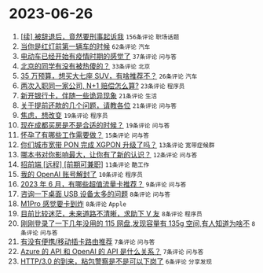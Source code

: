 # 2023-06-26

1. [[续] 被辞退后，竟然要刑事起诉我](https://www.v2ex.com/t/951649) `156条评论` `职场话题`
1. [当你是红灯前第一辆车的时候](https://www.v2ex.com/t/951664) `62条评论` `汽车`
1. [电动车已经开始有疫情时期的感觉了](https://www.v2ex.com/t/951660) `37条评论` `问与答`
1. [北京的同学有没有被热傻的？](https://www.v2ex.com/t/951658) `33条评论` `北京`
1. [35 万预算，想买大七座 SUV，有啥推荐不？](https://www.v2ex.com/t/951679) `26条评论` `汽车`
1. [两次入职同一家公司, N+1 赔偿怎么算?](https://www.v2ex.com/t/951661) `23条评论` `程序员`
1. [新开银行卡，伴随一些诡异现象](https://www.v2ex.com/t/951659) `21条评论` `生活`
1. [关于提前还款的几个问题，请教各位](https://www.v2ex.com/t/951630) `21条评论` `问与答`
1. [焦虑，想改变](https://www.v2ex.com/t/951668) `19条评论` `程序员`
1. [现在成都买房是不是合适的时候？](https://www.v2ex.com/t/951629) `19条评论` `问与答`
1. [怀孕了有哪些工作需要做？](https://www.v2ex.com/t/951687) `15条评论` `问与答`
1. [你们城市宽带 PON 完成 XGPON 升级了吗？](https://www.v2ex.com/t/951662) `13条评论` `宽带症候群`
1. [哪本书对你影响最大，让你有了新的认识？](https://www.v2ex.com/t/951691) `12条评论` `问与答`
1. [招前端 [远程] [前期可兼职]](https://www.v2ex.com/t/951639) `11条评论` `酷工作`
1. [我的 OpenAI 账号解封了](https://www.v2ex.com/t/951654) `10条评论` `程序员`
1. [2023 年 6 月，有哪些超值流量卡推荐？](https://www.v2ex.com/t/951678) `9条评论` `问与答`
1. [咨询一下桌面 USB 设备太多的问题](https://www.v2ex.com/t/951695) `8条评论` `问与答`
1. [M1Pro 感觉要卡到炸](https://www.v2ex.com/t/951686) `8条评论` `Apple`
1. [目前比较迷茫，未来道路不清晰，求助下 V 友](https://www.v2ex.com/t/951671) `8条评论` `程序员`
1. [刚刚登录了一下几年没用的 115 网盘,发现容量有 135g 空间,有人知道为啥不](https://www.v2ex.com/t/951656) `8条评论` `问与答`
1. [有没有便携/移动插卡路由推荐](https://www.v2ex.com/t/951645) `7条评论` `问与答`
1. [Azure 的 API 和 OpenAI 的 API 是什么关系？](https://www.v2ex.com/t/951633) `7条评论` `问与答`
1. [HTTP/3.0 的到来，粘包警察是不是可以下岗了](https://www.v2ex.com/t/951688) `6条评论` `分享发现`
